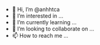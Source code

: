 - 👋 Hi, I’m @anhhtca
- 👀 I’m interested in ...
- 🌱 I’m currently learning ...
- 💞️ I’m looking to collaborate on ...
- 📫 How to reach me ...

<!---
anhhtca/anhhtca is a ✨ special ✨ repository because its `README.md` (this file) appears on your GitHub profile.
You can click the Preview link to take a look at your changes.
--->
